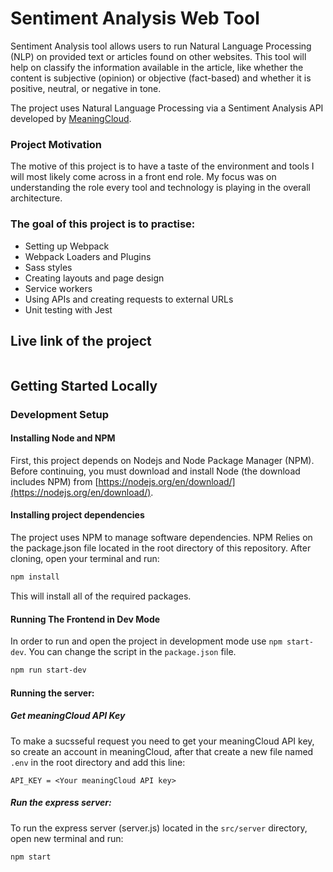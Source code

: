 # Sentiment Analysis Web Tool

Sentiment Analysis tool allows users to run Natural Language Processing (NLP) on provided text or articles found on other websites. This tool will help on classify the information available in the article, like whether the content is subjective (opinion) or objective (fact-based) and whether it is positive, neutral, or negative in tone.

The project uses Natural Language Processing via a Sentiment Analysis API developed by [MeaningCloud](https://www.meaningcloud.com/).

### Project Motivation
The motive of this project is to have a taste of the environment and tools I will most likely come across in a front end role. My focus was on understanding the role every tool and technology is playing in the overall architecture.

### The goal of this project is to practise:
* Setting up Webpack
* Webpack Loaders and Plugins
* Sass styles
* Creating layouts and page design
* Service workers
* Using APIs and creating requests to external URLs
* Unit testing with Jest


## Live link of the project
```bash

```

## Getting Started Locally
### Development Setup
#### Installing Node and NPM
First, this project depends on Nodejs and Node Package Manager (NPM). Before continuing, you must download and install Node (the download includes NPM) from [https://nodejs.org/en/download/](https://nodejs.org/en/download/).

#### Installing project dependencies
The project uses NPM to manage software dependencies. NPM Relies on the package.json file located in the root directory of this repository. After cloning, open your terminal and run:
```bash
npm install
```
This will install all of the required packages.

#### Running The Frontend in Dev Mode
In order to run and open the project in development mode use `npm start-dev`. You can change the script in the `package.json` file. 
```bash
npm run start-dev
```

#### Running the server:
##### Get meaningCloud API Key
To make a sucsseful request you need to get your meaningCloud API key, so create an account in meaningCloud, after that create a new file named `.env` in the root directory and add this line:
```
API_KEY = <Your meaningCloud API key>
```
##### Run the express server:
To run the express server (server.js) located in the `src/server` directory, open new terminal and run:
```bash
npm start
```
